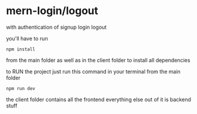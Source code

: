 # mern-login/logout
with authentication of signup login logout


you'll have to run 

```
npm install

```

from the main folder as well as in the client folder to install all dependencies

to RUN the project just run this command in your terminal from the main folder

```
npm run dev
```


the client folder contains all the frontend
everything else out of it is backend stuff 
